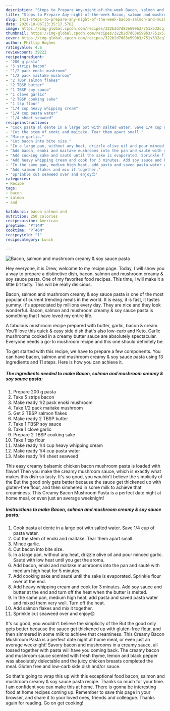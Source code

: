 ```yaml
---
description: "Steps to Prepare Any-night-of-the-week Bacon, salmon and mushroom creamy &amp;amp; soy sauce pasta"
title: "Steps to Prepare Any-night-of-the-week Bacon, salmon and mushroom creamy &amp;amp; soy sauce pasta"
slug: 1411-steps-to-prepare-any-night-of-the-week-bacon-salmon-and-mushroom-creamy-and-amp-soy-sauce-pasta
date: 2020-10-06T23:35:17.578Z
image: https://img-global.cpcdn.com/recipes/322b2d7d83e599b3/751x532cq70/bacon-salmon-and-mushroom-creamy-soy-sauce-pasta-recipe-main-photo.jpg
thumbnail: https://img-global.cpcdn.com/recipes/322b2d7d83e599b3/751x532cq70/bacon-salmon-and-mushroom-creamy-soy-sauce-pasta-recipe-main-photo.jpg
cover: https://img-global.cpcdn.com/recipes/322b2d7d83e599b3/751x532cq70/bacon-salmon-and-mushroom-creamy-soy-sauce-pasta-recipe-main-photo.jpg
author: Phillip Hughes
ratingvalue: 4.6
reviewcount: 39222
recipeingredient:
- "200 g pasta"
- "5 strips bacon"
- "1/2 pack enoki mushroom"
- "1/2 pack maitake mushroom"
- "2 TBSP salmon flakes"
- "2 TBSP butter"
- "1 TBSP soy sauce"
- "1 clove garlic"
- "2 TBSP cooking sake"
- "1 tsp flour"
- "1/4 cup heavy whipping cream"
- "1/4 cup pasta water"
- "1/4 sheet seaweed"
recipeinstructions:
- "Cook pasta al dente in a large pot with salted water. Save 1/4 cup of pasta water."
- "Cut the stem of enoki and maitake. Tear them apart small."
- "Mince garlic."
- "Cut bacon into bite size."
- "In a large pan, without any heat, drizzle olive oil and pour minced garlic. Sauté with low heat until you get the aroma."
- "Add bacon, enoki and maitake mushrooms into the pan and sauté with medium high heat for 5 minutes."
- "Add cooking sake and sauté until the sake is evaporated. Sprinkle flour over at the end."
- "Add heavy whipping cream and cook for 3 minutes. Add soy sauce and butter at the end and turn off the heat when the butter is melted."
- "In the same pan, medium high heat, add pasta and saved pasta water and mixed them very well. Turn off the heat."
- "Add salmon flakes and mix it together."
- "Sprinkle cut seaweed over and enjoy😍"
categories:
- Recipe
tags:
- bacon
- salmon
- and

katakunci: bacon salmon and 
nutrition: 250 calories
recipecuisine: American
preptime: "PT14M"
cooktime: "PT46M"
recipeyield: "1"
recipecategory: Lunch

---
```



![Bacon, salmon and mushroom creamy &amp; soy sauce pasta](https://img-global.cpcdn.com/recipes/322b2d7d83e599b3/751x532cq70/bacon-salmon-and-mushroom-creamy-soy-sauce-pasta-recipe-main-photo.jpg)

Hey everyone, it is Drew, welcome to my recipe page. Today, I will show you a way to prepare a distinctive dish, bacon, salmon and mushroom creamy &amp; soy sauce pasta. One of my favorites food recipes. This time, I will make it a little bit tasty. This will be really delicious.

Bacon, salmon and mushroom creamy &amp; soy sauce pasta is one of the most popular of current trending meals in the world. It is easy, it is fast, it tastes yummy. It's appreciated by millions every day. They are nice and they look wonderful. Bacon, salmon and mushroom creamy &amp; soy sauce pasta is something that I have loved my entire life.

A fabulous mushroom recipe prepared with butter, garlic, bacon &amp; cream. You&#39;ll love this quick &amp; easy side dish that&#39;s also low-carb and Keto. Garlic mushrooms cooked in a creamy butter sauce are absolutely spectacular. Everyone needs a go-to mushroom recipe and this one should definitely be.


To get started with this recipe, we have to prepare a few components. You can have bacon, salmon and mushroom creamy &amp; soy sauce pasta using 13 ingredients and 11 steps. Here is how you can achieve it.

<!--inarticleads1-->

##### The ingredients needed to make Bacon, salmon and mushroom creamy &amp; soy sauce pasta:

1. Prepare 200 g pasta
1. Take 5 strips bacon
1. Make ready 1/2 pack enoki mushroom
1. Take 1/2 pack maitake mushroom
1. Get 2 TBSP salmon flakes
1. Make ready 2 TBSP butter
1. Take 1 TBSP soy sauce
1. Take 1 clove garlic
1. Prepare 2 TBSP cooking sake
1. Take 1 tsp flour
1. Make ready 1/4 cup heavy whipping cream
1. Make ready 1/4 cup pasta water
1. Make ready 1/4 sheet seaweed


This easy creamy balsamic chicken bacon mushroom pasta is loaded with flavor! Then you make the creamy mushroom sauce, which is exactly what makes this dish so tasty. It&#39;s so good, you wouldn&#39;t believe the simplicity of the But the good only gets better because the sauce get thickened up with gluten-free flour, and then simmered in some milk to achieve that creaminess. This Creamy Bacon Mushroom Pasta is a perfect date night at home meal, or even just an average weeknight! 

<!--inarticleads2-->

##### Instructions to make Bacon, salmon and mushroom creamy &amp; soy sauce pasta:

1. Cook pasta al dente in a large pot with salted water. Save 1/4 cup of pasta water.
1. Cut the stem of enoki and maitake. Tear them apart small.
1. Mince garlic.
1. Cut bacon into bite size.
1. In a large pan, without any heat, drizzle olive oil and pour minced garlic. Sauté with low heat until you get the aroma.
1. Add bacon, enoki and maitake mushrooms into the pan and sauté with medium high heat for 5 minutes.
1. Add cooking sake and sauté until the sake is evaporated. Sprinkle flour over at the end.
1. Add heavy whipping cream and cook for 3 minutes. Add soy sauce and butter at the end and turn off the heat when the butter is melted.
1. In the same pan, medium high heat, add pasta and saved pasta water and mixed them very well. Turn off the heat.
1. Add salmon flakes and mix it together.
1. Sprinkle cut seaweed over and enjoy😍


It&#39;s so good, you wouldn&#39;t believe the simplicity of the But the good only gets better because the sauce get thickened up with gluten-free flour, and then simmered in some milk to achieve that creaminess. This Creamy Bacon Mushroom Pasta is a perfect date night at home meal, or even just an average weeknight! Savory bacon and mushrooms in a creamy sauce, all tossed together with pasta will have you coming back. The creamy bacon and mushroom sauce scented with fresh thyme, lemon and black pepper was absolutely delectable and the juicy chicken breasts completed the meal. Gluten free and low-carb side dish and/or sauce. 

So that's going to wrap this up with this exceptional food bacon, salmon and mushroom creamy &amp; soy sauce pasta recipe. Thanks so much for your time. I am confident you can make this at home. There is gonna be interesting food at home recipes coming up. Remember to save this page in your browser, and share it to your loved ones, friends and colleague. Thanks again for reading. Go on get cooking!
